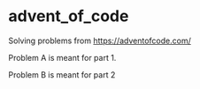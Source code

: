 # advent_of_code

Solving problems from https://adventofcode.com/

Problem A is meant for part 1.

Problem B is meant for part 2